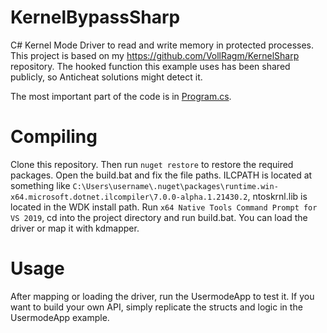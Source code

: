 # KernelBypassSharp
C# Kernel Mode Driver to read and write memory in protected processes.
This project is based on my https://github.com/VollRagm/KernelSharp repository.
The hooked function this example uses has been shared publicly, so Anticheat solutions might detect it.

The most important part of the code is in [Program.cs](https://github.com/VollRagm/KernelBypassSharp/blob/main/KernelBypassSharp/Program.cs).

# Compiling
Clone this repository. Then run `nuget restore` to restore the required packages. Open the build.bat and fix the file paths.
ILCPATH is located at something like `C:\Users\username\.nuget\packages\runtime.win-x64.microsoft.dotnet.ilcompiler\7.0.0-alpha.1.21430.2`, ntoskrnl.lib is located in the WDK install path.
Run `x64 Native Tools Command Prompt for VS 2019`, cd into the project directory and run build.bat.
You can load the driver or map it with kdmapper.

# Usage
After mapping or loading the driver, run the UsermodeApp to test it.
If you want to build your own API, simply replicate the structs and logic in the UsermodeApp example.
